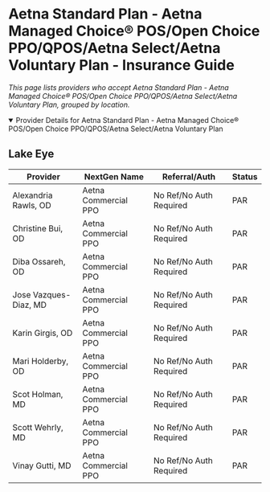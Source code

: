 # Aetna Standard Plan - Aetna Managed Choice® POS/Open Choice PPO/QPOS/Aetna Select/Aetna Voluntary Plan - Insurance Guide

*This page lists providers who accept Aetna Standard Plan - Aetna Managed Choice® POS/Open Choice PPO/QPOS/Aetna Select/Aetna Voluntary Plan, grouped by location.*

<details open><summary>Provider Details for Aetna Standard Plan - Aetna Managed Choice® POS/Open Choice PPO/QPOS/Aetna Select/Aetna Voluntary Plan</summary>

## Lake Eye 

| Provider | NextGen Name | Referral/Auth | Status |
|----------|-------------|--------------|--------|
| Alexandria Rawls, OD | Aetna Commercial PPO | No Ref/No Auth Required | PAR |
| Christine Bui, OD | Aetna Commercial PPO | No Ref/No Auth Required | PAR |
| Diba Ossareh, OD | Aetna Commercial PPO | No Ref/No Auth Required | PAR |
| Jose Vazques-Diaz, MD | Aetna Commercial PPO | No Ref/No Auth Required | PAR |
| Karin Girgis, OD | Aetna Commercial PPO | No Ref/No Auth Required | PAR |
| Mari Holderby, OD | Aetna Commercial PPO | No Ref/No Auth Required | PAR |
| Scot Holman, MD | Aetna Commercial PPO | No Ref/No Auth Required | PAR |
| Scott Wehrly, MD | Aetna Commercial PPO | No Ref/No Auth Required | PAR |
| Vinay Gutti, MD | Aetna Commercial PPO | No Ref/No Auth Required | PAR |

</details>

